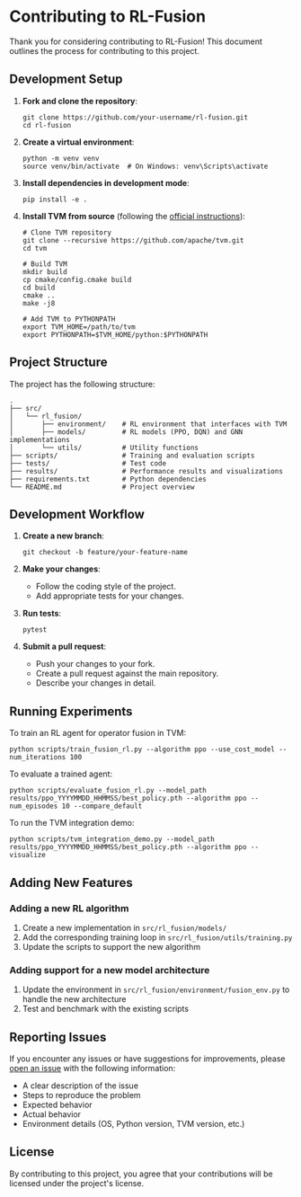 # Contributing to RL-Fusion

Thank you for considering contributing to RL-Fusion! This document outlines the process for contributing to this project.

## Development Setup

1. **Fork and clone the repository**:
    ```
    git clone https://github.com/your-username/rl-fusion.git
    cd rl-fusion
    ```

2. **Create a virtual environment**:
    ```
    python -m venv venv
    source venv/bin/activate  # On Windows: venv\Scripts\activate
    ```

3. **Install dependencies in development mode**:
    ```
    pip install -e .
    ```

4. **Install TVM from source** (following the [official instructions](https://tvm.apache.org/docs/install/from_source.html)):
    ```
    # Clone TVM repository
    git clone --recursive https://github.com/apache/tvm.git
    cd tvm
    
    # Build TVM
    mkdir build
    cp cmake/config.cmake build
    cd build
    cmake ..
    make -j8
    
    # Add TVM to PYTHONPATH
    export TVM_HOME=/path/to/tvm
    export PYTHONPATH=$TVM_HOME/python:$PYTHONPATH
    ```

## Project Structure

The project has the following structure:

```
.
├── src/
│   └── rl_fusion/
│       ├── environment/    # RL environment that interfaces with TVM
│       ├── models/         # RL models (PPO, DQN) and GNN implementations
│       └── utils/          # Utility functions
├── scripts/                # Training and evaluation scripts
├── tests/                  # Test code
├── results/                # Performance results and visualizations
├── requirements.txt        # Python dependencies
└── README.md               # Project overview
```

## Development Workflow

1. **Create a new branch**:
    ```
    git checkout -b feature/your-feature-name
    ```

2. **Make your changes**:
   - Follow the coding style of the project.
   - Add appropriate tests for your changes.

3. **Run tests**:
    ```
    pytest
    ```

4. **Submit a pull request**:
   - Push your changes to your fork.
   - Create a pull request against the main repository.
   - Describe your changes in detail.

## Running Experiments

To train an RL agent for operator fusion in TVM:

```
python scripts/train_fusion_rl.py --algorithm ppo --use_cost_model --num_iterations 100
```

To evaluate a trained agent:

```
python scripts/evaluate_fusion_rl.py --model_path results/ppo_YYYYMMDD_HHMMSS/best_policy.pth --algorithm ppo --num_episodes 10 --compare_default
```

To run the TVM integration demo:

```
python scripts/tvm_integration_demo.py --model_path results/ppo_YYYYMMDD_HHMMSS/best_policy.pth --algorithm ppo --visualize
```

## Adding New Features

### Adding a new RL algorithm

1. Create a new implementation in `src/rl_fusion/models/`
2. Add the corresponding training loop in `src/rl_fusion/utils/training.py`
3. Update the scripts to support the new algorithm

### Adding support for a new model architecture

1. Update the environment in `src/rl_fusion/environment/fusion_env.py` to handle the new architecture
2. Test and benchmark with the existing scripts

## Reporting Issues

If you encounter any issues or have suggestions for improvements, please [open an issue](https://github.com/your-username/rl-fusion/issues/new) with the following information:

- A clear description of the issue
- Steps to reproduce the problem
- Expected behavior
- Actual behavior
- Environment details (OS, Python version, TVM version, etc.)

## License

By contributing to this project, you agree that your contributions will be licensed under the project's license. 